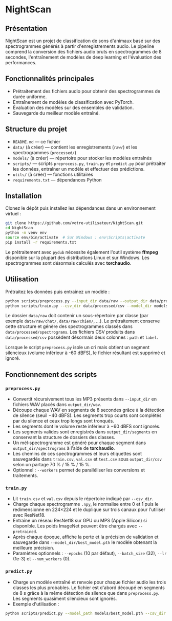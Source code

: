# NightScan

## Présentation
NightScan est un projet de classification de sons d'animaux basé sur des spectrogrammes générés à partir d'enregistrements audio. Le pipeline comprend la conversion des fichiers audio bruts en spectrogrammes de 8 secondes, l'entraînement de modèles de deep learning et l'évaluation des performances.

## Fonctionnalités principales
- Prétraitement des fichiers audio pour obtenir des spectrogrammes de durée uniforme.
- Entraînement de modèles de classification avec PyTorch.
- Évaluation des modèles sur des ensembles de validation.
- Sauvegarde du meilleur modèle entraîné.

## Structure du projet
- `README.md` — ce fichier
- `data/` (à créer) — contient les enregistrements (`raw/`) et les spectrogrammes (`processed/`)
- `models/` (à créer) — répertoire pour stocker les modèles entraînés
- `scripts/` — scripts `preprocess.py`, `train.py` et `predict.py` pour prétraiter les données, entraîner un modèle et effectuer des prédictions.
- `utils/` (à créer) — fonctions utilitaires
- `requirements.txt` — dépendances Python

## Installation
Clonez le dépôt puis installez les dépendances dans un environnement virtuel :

```bash
git clone https://github.com/votre-utilisateur/NightScan.git
cd NightScan
python -m venv env
source env/bin/activate  # Sur Windows : env\Scripts\activate
pip install -r requirements.txt
```

Le prétraitement avec `pydub` nécessite également l'outil système **ffmpeg** disponible sur la plupart des distributions Linux et sur Windows.
Les spectrogrammes sont désormais calculés avec **torchaudio**.

## Utilisation
Prétraitez les données puis entraînez un modèle :

```bash
python scripts/preprocess.py --input_dir data/raw --output_dir data/processed --workers 4
python scripts/train.py --csv_dir data/processed/csv --model_dir models/ --pretrained
```

Le dossier `data/raw` doit contenir un sous-répertoire par classe (par exemple `data/raw/chat/`, `data/raw/chien/`, ...). Le prétraitement conserve cette structure et génère des spectrogrammes classés dans `data/processed/spectrograms`. Les fichiers CSV produits dans `data/processed/csv` possèdent désormais deux colonnes : `path` et `label`.

Lorsque le script `preprocess.py` isole un cri mais obtient un segment silencieux (volume inférieur à -60 dBFS), le fichier résultant est supprimé et ignoré.

## Fonctionnement des scripts

### `preprocess.py`

- Convertit récursivement tous les MP3 présents dans `--input_dir` en fichiers WAV placés dans `output_dir/wav`.
- Découpe chaque WAV en segments de 8 secondes grâce à la détection de silence (seuil −40 dBFS). Les segments trop courts sont complétés par du silence et ceux trop longs sont tronqués.
- Les segments dont le volume reste inférieur à −60 dBFS sont ignorés.
- Les segments valides sont enregistrés dans `output_dir/segments` en conservant la structure de dossiers des classes.
- Un mél‑spectrogramme est généré pour chaque segment dans `output_dir/spectrograms` à l'aide de **torchaudio**.
- Les chemins de ces spectrogrammes et leurs étiquettes sont sauvegardés dans `train.csv`, `val.csv` et `test.csv` sous `output_dir/csv` selon un partage 70 % / 15 % / 15 %.
- Optionnel : `--workers` permet de paralléliser les conversions et traitements.

### `train.py`

- Lit `train.csv` et `val.csv` depuis le répertoire indiqué par `--csv_dir`.
- Charge chaque spectrogramme `.npy`, le normalise entre 0 et 1 puis le redimensionne en 224×224 et le duplique sur trois canaux pour l'utiliser avec ResNet18.
- Entraîne un réseau ResNet18 sur GPU ou MPS (Apple Silicon) si disponible. Les poids ImageNet peuvent être chargés avec `--pretrained`.
- Après chaque époque, affiche la perte et la précision de validation et sauvegarde dans `--model_dir/best_model.pth` le modèle obtenant la meilleure précision.
- Paramètres optionnels : `--epochs` (10 par défaut), `--batch_size` (32), `--lr` (1e-3) et `--num_workers` (0).

### `predict.py`

- Charge un modèle entraîné et renvoie pour chaque fichier audio les trois classes les plus probables.
  Le fichier est d'abord découpé en segments de 8 s grâce à la même détection de
  silence que dans `preprocess.py`. Les segments quasiment silencieux sont
  ignorés.
- Exemple d'utilisation :

```bash
python scripts/predict.py --model_path models/best_model.pth --csv_dir data/processed/csv sample.wav
```
